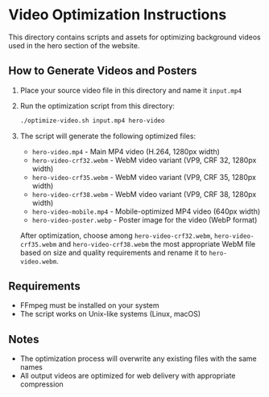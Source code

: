 # Video Optimization Instructions

This directory contains scripts and assets for optimizing background videos used in the hero section of the website.

## How to Generate Videos and Posters

1. Place your source video file in this directory and name it `input.mp4`

2. Run the optimization script from this directory:

   ```bash
   ./optimize-video.sh input.mp4 hero-video
   ```

3. The script will generate the following optimized files:
   - `hero-video.mp4` - Main MP4 video (H.264, 1280px width)
   - `hero-video-crf32.webm` - WebM video variant (VP9, CRF 32, 1280px width)
   - `hero-video-crf35.webm` - WebM video variant (VP9, CRF 35, 1280px width)
   - `hero-video-crf38.webm` - WebM video variant (VP9, CRF 38, 1280px width)
   - `hero-video-mobile.mp4` - Mobile-optimized MP4 video (640px width)
   - `hero-video-poster.webp` - Poster image for the video (WebP format)

   After optimization, choose among `hero-video-crf32.webm`, `hero-video-crf35.webm` and `hero-video-crf38.webm` the most appropriate WebM file based on size and quality requirements and rename it to `hero-video.webm`.

## Requirements

- FFmpeg must be installed on your system
- The script works on Unix-like systems (Linux, macOS)

## Notes

- The optimization process will overwrite any existing files with the same names
- All output videos are optimized for web delivery with appropriate compression
